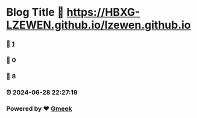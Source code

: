 # Blog Title :link: https://HBXG-LZEWEN.github.io/lzewen.github.io 
### :page_facing_up: [1](https://HBXG-LZEWEN.github.io/lzewen.github.io/tag.html) 
### :speech_balloon: 0 
### :hibiscus: 8 
### :alarm_clock: 2024-06-28 22:27:19 
### Powered by :heart: [Gmeek](https://github.com/Meekdai/Gmeek)
